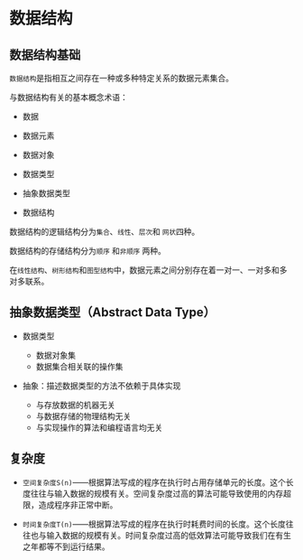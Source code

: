 # 数据结构
## 数据结构基础

`数据结构`是指相互之间存在一种或多种特定关系的数据元素集合。

与数据结构有关的基本概念术语：

 - 数据

 - 数据元素

 - 数据对象

 - 数据类型

 - 抽象数据类型

 - 数据结构



数据结构的逻辑结构分为`集合`、`线性`、`层次`和 `网状`四种。

数据结构的存储结构分为`顺序` 和`非顺序` 两种。

在`线性结构`、`树形结构`和`图型结构`中，数据元素之间分别存在着一对一、一对多和多对多联系。

## 抽象数据类型（Abstract Data Type）

 - 数据类型
     - 数据对象集
     - 数据集合相关联的操作集

 - 抽象：描述数据类型的方法不依赖于具体实现
     - 与存放数据的机器无关
     - 与数据存储的物理结构无关
     - 与实现操作的算法和编程语言均无关


## 复杂度

 - `空间复杂度S(n)`——根据算法写成的程序在执行时占用存储单元的长度。这个长度往往与输入数据的规模有关。空间复杂度过高的算法可能导致使用的内存超限，造成程序非正常中断。

  - `时间复杂度T(n)`——根据算法写成的程序在执行时耗费时间的长度。这个长度往往也与输入数据的规模有关。时间复杂度过高的低效算法可能导致我们在有生之年都等不到运行结果。
